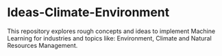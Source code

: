 # Ideas-Climate-Environment
This repository explores rough concepts and ideas to implement Machine Learning for industries and topics like: Environment, Climate and Natural Resources Management.

